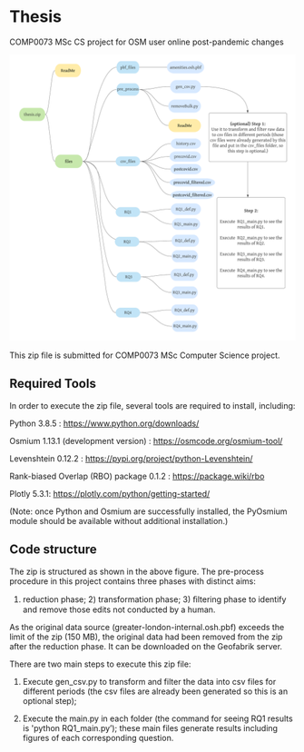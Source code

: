 # Thesis
COMP0073 MSc CS project for OSM user online post-pandemic changes

![image](https://github.com/CSpharm/Thesis/blob/main/code_listing.png)

This zip file is submitted for COMP0073 MSc Computer Science project.

	
## Required Tools
In order to execute the zip file, several tools are required to install, including: 

Python 3.8.5 : https://www.python.org/downloads/ 

Osmium 1.13.1 (development version) : https://osmcode.org/osmium-tool/

Levenshtein 0.12.2 : https://pypi.org/project/python-Levenshtein/

Rank-biased Overlap (RBO) package 0.1.2 : https://package.wiki/rbo

Plotly 5.3.1: https://plotly.com/python/getting-started/

(Note: once Python and Osmium are successfully installed, the PyOsmium module should be available without additional installation.)

## Code structure 
The zip is structured as shown in the above figure. The pre-process procedure in this project contains three phases with distinct aims: 
1) reduction phase; 2) transformation phase; 3) ﬁltering phase to identify and remove those edits not conducted by a human. 

As the original data source (greater-london-internal.osh.pbf) exceeds the limit of the zip (150 MB), 
the original data had been removed from the zip after the reduction phase. It can be downloaded on the Geofabrik server.

There are two main steps to execute this zip file: 

1) Execute gen_csv.py to transform and filter the data into csv files for different periods 
    (the csv files are already been generated so this is an optional step);
    
2) Execute the main.py in each folder (the command for seeing RQ1 results is 'python RQ1_main.py’); 
     these main files generate results including figures of each corresponding question.
